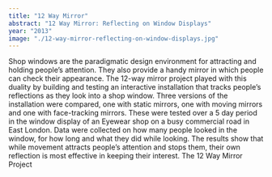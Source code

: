 ```yaml
---
title: "12 Way Mirror"
abstract: "12 Way Mirror: Reflecting on Window Displays"
year: "2013"
image: "./12-way-mirror-reflecting-on-window-displays.jpg"
---
```

Shop windows are the paradigmatic design environment for attracting and holding people’s attention. They also provide a handy mirror in which people can check their appearance. The 12-way mirror project played with this duality by building and testing an interactive installation that tracks people’s reflections as they look into a shop window. Three versions of the installation were compared, one with static mirrors, one with moving mirrors and one with face-tracking mirrors. These were tested over a 5 day period in the window display of an Eyewear shop on a busy commercial road in East London. Data were collected on how many people looked in the window, for how long and what they did while looking. The results show that while movement attracts people’s attention and stops them, their own reflection is most effective in keeping their interest.
The 12 Way Mirror Project